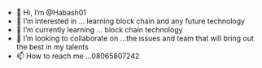 - 👋 Hi, I’m @Habash01
- 👀 I’m interested in ... learning block chain and any future technology
- 🌱 I’m currently learning ... block chain technology
- 💞️ I’m looking to collaborate on ...the issues and team that will bring out the best in my talents
- 📫 How to reach me ...08065807242

<!---
Habash01/Habash01 is a ✨ special ✨ repository because its `README.md` (this file) appears on your GitHub profile.
You can click the Preview link to take a look at your changes.
--->
